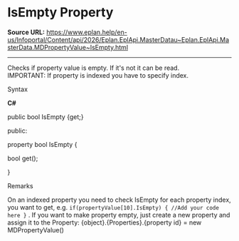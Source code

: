 # IsEmpty Property

**Source URL:** https://www.eplan.help/en-us/Infoportal/Content/api/2026/Eplan.EplApi.MasterDatau~Eplan.EplApi.MasterData.MDPropertyValue~IsEmpty.html

---

Checks if property value is empty. If it's not it can be read.  
IMPORTANT: If property is indexed you have to specify index.

Syntax

**C#**



public bool IsEmpty {get;}

public:

property bool IsEmpty {

   bool get();

}


Remarks

On an indexed property you need to check IsEmpty for each property index, you want to get, e.g. `if(propertyValue[10].IsEmpty) { //Add your code here }` . If you want to make property empty, just create a new property and assign it to the Property: {object}.{Properties}.{property id} = new MDPropertyValue()
